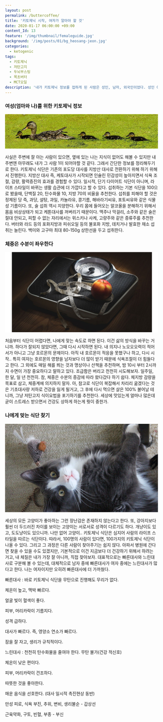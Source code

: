 ```yaml
---
layout: post
permalink: /buttercoffee/
title: '키토제닉 시작, 여자가 알아야 할 것'
date: 2020-01-17 06:00:00 +09:00
content_Id: 13
feature: '/img/thumbnail/femaleguide.jpg'
background: '/img/posts/01/bg_heosang-jeon.jpg'
categories:
  - ketogenic
tags:
  - 키토제닉
  - 저탄고지
  - 두뇌부스팅
  - 목초버터
  - MCT오일
description: '내가 키토제닉 정보를 접하게 된 사람은 성인, 남자, 외국인이었다. 성인 여자 동양인은 좀 다를 텐데. 일반 커뮤니티에서 공유되는 정도이다. 더 많은 사람이 하게 되면 더 좋은 정보가 계속 공유되길 바래본다.'
---
```


### 여성(엄마와 나)를 위한 키토제닉 정보

![따라오세요](/img/post/02/duck.jpg)

사실은 주변에 잘 아는 사람이 있으면, 옆에 있는 나는 지식이 없어도 해볼 수 있지만 내 주변엔 아무래도 내가 그 사람 1이 되어야할 것 같다. 그래서 간단한 정보를 정리해두기로 한다. 키토제닉 식단은 기존의 포도당 대사를 지방산 대사로 전환하기 위해 하기 위해서 진행한다. 지방산 대사 즉, 케토대사가 시작되면 인슐린 민감성이 높아지면서 식욕 조절, 감량, 활력증진의 효과를 경험할 수 있다. 일시적, 단기 다이어트 식단이 아니며, 라이프 스타일이 바뀌는 생활 습관에 더 가깝다고 할 수 있다. 섭취하는 기본 식단을 100으로 봤을때, 단백질 20, 탄수화물 10, 지방 70의 비율을 추천한다. 섭취를 피해야 할 것은 정제된 당 즉, 과당, 설탕, 과일, 카놀라유, 콩기름, 해바라기씨유, 포토씨유와 같은 식물성 기름이다. 또, 술 섭취 역시 지양한다. 우리 몸에 들어오는 알코올을 분해하기 위해서 몸음 비상상태가 되고 케톤대사를 꺼버리기 때문이다. 맥주나 막걸리, 소주와 같은 술은 절대 안되고, 피할 수 없는 자리에서는 위스키나 사케, 고량주와 같은 증류주를 추천한다. 버터와 라드 등의 포화지방과 피쉬오일 등의 불포화 지방, 데치거나 발효한 채소 섭취는 늘린다. 백미와 고구마 최대 80-150g 상한선을 두고 섭취한다. 





### 체중은 수분이 좌우한다

![체중계](/img/post/02/scale.jpg)

처음부터 식단이 어렵다면, 나에게 맞는 속도로 하면 된다. 이건 삶의 방식을 바꾸는 거니까. 하다가 잘되지 않았다면, 그때 다시 시작하면 된다. 내 의지나 노오오오력이 적어서가 아니고 그냥 호르몬의 문제이다. 아직 내 호르몬이 적응을 못했구나 하고, 다시 시작.. 특히 여자는 호르몬의 영향을 남자보다 더 많이 받기 때문에 식욕조절이 더 힘들다고 한다. 그 외에도 매일 해를 쬐는 것과 명상이나 산책을 추천하며, 밤 10시 부터 2시까지 수면이 가장 중요하다고 말하고 있다. 조급함은 버리고 천천히 시도해보자. 일주일, 한 달, 일 년 천천히. 참, 체중은 수분의 증감에 따라 왔다갔다 하기 쉽다. 체지방 감량을 목표로 삼고, 체중계에 의지하지 말자. 아, 참고로 식단이 복잡해서 차리리 굶겠다는 것은 기초대사량 저하로 건강을 잃게 될거고, 그 후에 다시 먹으면 살은 100% 불어날 테니까, 그냥 저탄고지 식이요법을 포기하기를 추천한다. 세상에 맛있는게 얼마나 많은데 굳이 스트레스 받으면서 건강도 상하게 하는게 뭣이 중한가. 





### 나에게 맞는 식단 찾기

![나만없어고양이](/img/post/02/catwithtoy.jpg)

세상의 모든 고양이가 좋아하는 그런 장난감은 존재하지 않는다고 한다. 또, 강아지보다 훨씬 더 두드러진 차이를 보이는 고양이는 서로서로 성격이 다르기도 하다. 개냥이도 있고, 도도냥이도 있으니까. 나만 없어 고양이.. 키토제닉 식단은 심지어 사람의 라이프 스타일을 따르는 식단이다. 따라서, 100명의 사람이 있다면, 100가지의 키토제닉 식단이 나올 수 있다. 그리고 그 과정은 다른 사람이 찾아주기는 쉽지 않다. 아파서 병원에 간다면 찾을 수 있을 수도 있겠지만, 기본적으로 이건 지금보다 더 건강하기 위해서 하려는 거고, 내 체질은 내가 가장 잘 아니까, 직접 찾아보자. 대표적으로는 빠른대사와 느린대사로 구분해 볼 수 있는데, 대체적으로 남자 중에 빠른대사가 여자 중에는 느린대사가 많다고 한다. 나는 여자이지만 오히려 빠른대사에 더 가까웠다. 





빠른대사 : 바로 키토제닉 식단을 무탄으로 진행해도 무리가 없다. 

체온이 높고, 맥박 빠르다.

얼굴 빛이 혈색이 좋다.

피부, 머리카락이 기름지다. 

성격 급하다.

대사가 빠르다. 즉, 영양소 연소가 빠르다.

잠을 잘 자고, 생리가 규칙적이다. 





느린대사 : 천천히 탄수화물을 줄여야 한다. 무탄 불가(건강 적신호)

체온이 낮은 편이다. 

피부, 머리카락이 건조하다. 

따뜻한 것을 좋아한다. 

매운 음식을 선호한다. (대사 일시적 촉진현상 동반)

만성 피로, 식욕 부진, 추위, 변비, 생리불순 - 갑상선

근육약화, 구토, 빈혈, 부종 - 부신

